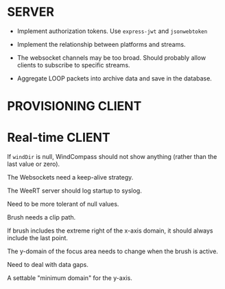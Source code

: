 # SERVER

- Implement authorization tokens. Use `express-jwt` and `jsonwebtoken`

- Implement the relationship between platforms and streams.

- The websocket channels may be too broad. Should probably allow clients to subscribe
to specific streams.

- Aggregate LOOP packets into archive data and save in the database.


# PROVISIONING CLIENT



# Real-time CLIENT

If `windDir` is null, WindCompass should not show anything (rather than the last value or zero).

The Websockets need a keep-alive strategy.

The WeeRT server should log startup to syslog.

Need to be more tolerant of null values.

Brush needs a clip path.

If brush includes the extreme right of the x-axis domain, it should always
include the last point.

The y-domain of the focus area needs to change when the brush is active.

Need to deal with data gaps.

A settable "minimum domain" for the y-axis.

